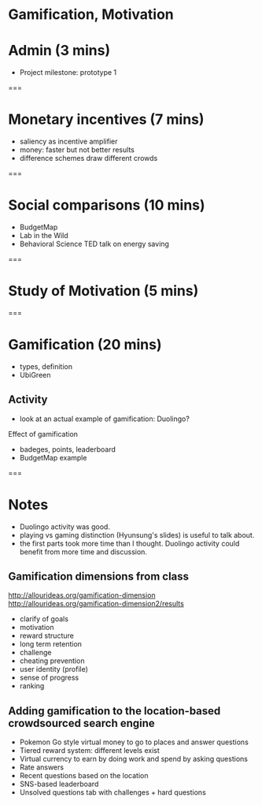 # Gamification, Motivation

# Admin (3 mins)
- Project milestone: prototype 1

===

# Monetary incentives (7 mins)
- saliency as incentive amplifier
- money: faster but not better results
- difference schemes draw different crowds

===

# Social comparisons (10 mins)
- BudgetMap
- Lab in the Wild
- Behavioral Science TED talk on energy saving

===

# Study of Motivation (5 mins)

===

# Gamification (20 mins)
- types, definition
- UbiGreen

## Activity
- look at an actual example of gamification: Duolingo?

Effect of gamification
- badeges, points, leaderboard
- BudgetMap example

===

# Notes
- Duolingo activity was good.
- playing vs gaming distinction (Hyunsung's slides) is useful to talk about.
- the first parts took more time than I thought. Duolingo activity could benefit from more time and discussion.

## Gamification dimensions from class
http://allourideas.org/gamification-dimension
http://allourideas.org/gamification-dimension2/results
- clarify of goals
- motivation
- reward structure
- long term retention
- challenge
- cheating prevention
- user identity (profile)
- sense of progress
- ranking

## Adding gamification to the location-based crowdsourced search engine
- Pokemon Go style virtual money to go to places and answer questions
- Tiered reward system: different levels exist
- Virtual currency to earn by doing work and spend by asking questions
- Rate answers
- Recent questions based on the location
- SNS-based leaderboard
- Unsolved questions tab with challenges + hard questions






